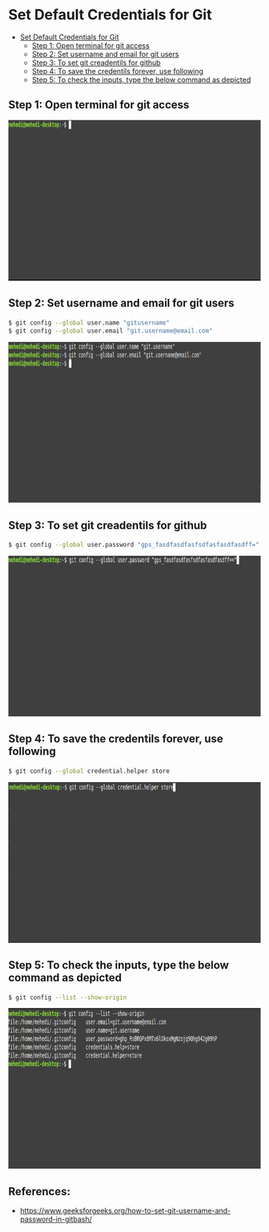 # Set Default Credentials for Git
<!-- TOC -->

- [Set Default Credentials for Git](#set-default-credentials-for-git)
    - [Step 1: Open terminal for git access](#step-1-open-terminal-for-git-access)
    - [Step 2: Set username and email for git users](#step-2-set-username-and-email-for-git-users)
    - [Step 3: To set git creadentils for github](#step-3-to-set-git-creadentils-for-github)
    - [Step 4: To save the credentils forever, use following](#step-4-to-save-the-credentils-forever-use-following)
    - [Step 5: To check the inputs, type the below command as depicted](#step-5-to-check-the-inputs-type-the-below-command-as-depicted)

<!-- /TOC -->


## Step 1: Open terminal for git access  

<img src="img/terminal.png" width="830" height="320"/>

## Step 2: Set username and email for git users
```bash
$ git config --global user.name "gitusername"
$ git config --global user.email "git.username@email.com"
```
<img src="img/username.png" width="830" height="320"/>


## Step 3: To set git creadentils for github
```bash
$ git config --global user.password "gps_fasdfasdfasfsdfasfasdfasdff="
```
<img src="img/creadentials.png" width="830" height="320"/>


## Step 4: To save the credentils forever, use following
```bash
$ git config --global credential.helper store

```
<img src="img/credential_helper.png" width="830" height="320"/>


## Step 5: To check the inputs, type the below command as depicted
```bash
$ git config --list --show-origin

```
<img src="img/show_origin.png" width="830" height="320"/>



## References:
* https://www.geeksforgeeks.org/how-to-set-git-username-and-password-in-gitbash/
